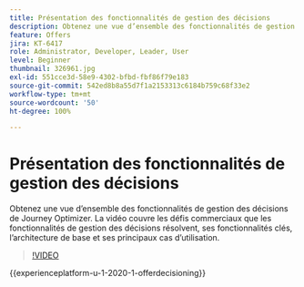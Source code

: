 ```yaml
---
title: Présentation des fonctionnalités de gestion des décisions
description: Obtenez une vue d’ensemble des fonctionnalités de gestion des décisions de Journey Optimizer.
feature: Offers
jira: KT-6417
role: Administrator, Developer, Leader, User
level: Beginner
thumbnail: 326961.jpg
exl-id: 551cce3d-58e9-4302-bfbd-fbf86f79e183
source-git-commit: 542ed8b8a55d7f1a2153313c6184b759c68f33e2
workflow-type: tm+mt
source-wordcount: '50'
ht-degree: 100%

---
```


# Présentation des fonctionnalités de gestion des décisions

Obtenez une vue d’ensemble des fonctionnalités de gestion des décisions de Journey Optimizer. La vidéo couvre les défis commerciaux que les fonctionnalités de gestion des décisions résolvent, ses fonctionnalités clés, l’architecture de base et ses principaux cas d’utilisation.


>[!VIDEO](https://video.tv.adobe.com/v/326961?quality=12&learn=on)

{{experienceplatform-u-1-2020-1-offerdecisioning}}

